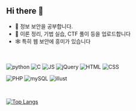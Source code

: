 ## Hi there 👋

- 🔭 정보 보안을 공부합니다.
- 🌱 이론 정리, 기법 실습, CTF 풀이 등을 업로드합니다
- 🕸️ 특히 웹 보안에 흥미가 있습니다 
  
<br>

![python](https://img.shields.io/badge/Python-3776AB?style=for-the-badge&logo=python&logoColor=white)
![C](https://img.shields.io/badge/C-00599C?style=for-the-badge&logo=c&logoColor=white)
![JS](https://img.shields.io/badge/JavaScript-F7DF1E?style=for-the-badge&logo=JavaScript&logoColor=white)
![jQuery](https://img.shields.io/badge/jQuery-0769AD?style=for-the-badge&logo=jquery&logoColor=white)
![HTML](https://img.shields.io/badge/HTML-239120?style=for-the-badge&logo=html5&logoColor=white)
![CSS](https://img.shields.io/badge/CSS3-1572B6?style=for-the-badge&logo=css3&logoColor=white)

![PHP](https://img.shields.io/badge/PHP-777BB4?style=for-the-badge&logo=php&logoColor=white)
![mySQL](https://img.shields.io/badge/MySQL-00000F?style=for-the-badge&logo=mysql&logoColor=white)
![illust](https://img.shields.io/badge/Adobe%20Illustrator-FF9A00?style=for-the-badge&logo=adobe%20illustrator&logoColor=white)

<br>

[![Top Langs](https://github-readme-stats.vercel.app/api/top-langs/?username=jjhjhh)](https://github.com/anuraghazra/github-readme-stats)

<!--
**jjhjhh/jjhjhh** is a ✨ _special_ ✨ repository because its `README.md` (this file) appears on your GitHub profile.

Here are some ideas to get you started:

- 🔭 I’m currently working on ...
- 🌱 I’m currently learning Seciruty
- 👯 I’m looking to collaborate on ...
- 🤔 I’m looking for help with ...
- 💬 Ask me about ...
- 📫 How to reach me: ...
- 😄 Pronouns: jjhjh
- ⚡ Fun fact: ...
-->
